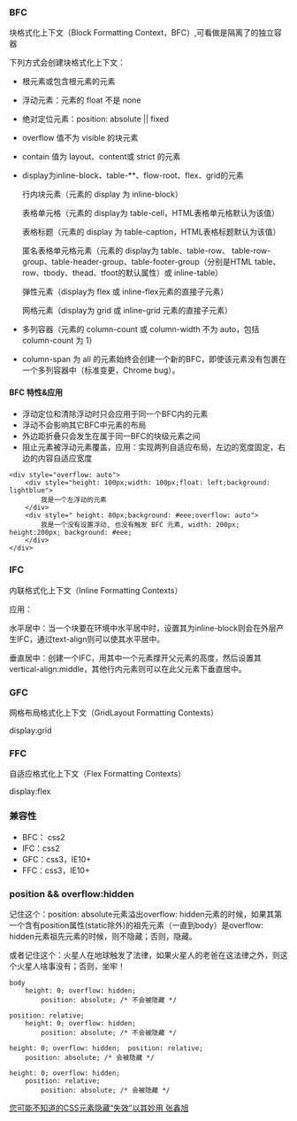 ### BFC
块格式化上下文（Block Formatting Context，BFC）,可看做是隔离了的独立容器

下列方式会创建块格式化上下文：

* 根元素或包含根元素的元素
* 浮动元素：元素的 float 不是 none
* 绝对定位元素：position: absolute || fixed
* overflow 值不为 visible 的块元素
* contain 值为 layout、content或 strict 的元素
* display为inline-block、table-**、flow-root、flex、grid的元素

   行内块元素（元素的 display 为 inline-block）

   表格单元格（元素的 display为 table-cell，HTML表格单元格默认为该值）

   表格标题（元素的 display 为 table-caption，HTML表格标题默认为该值）

   匿名表格单元格元素（元素的 display为 table、table-row、 table-row-group、table-header-group、table-footer-group（分别是HTML table、row、tbody、thead、tfoot的默认属性）或 inline-table）

   弹性元素（display为 flex 或 inline-flex元素的直接子元素）

   网格元素（display为 grid 或 inline-grid 元素的直接子元素）

* 多列容器（元素的 column-count 或 column-width 不为 auto，包括 column-count 为 1）
* column-span 为 all 的元素始终会创建一个新的BFC，即使该元素没有包裹在一个多列容器中（标准变更，Chrome bug）。


#### BFC 特性&应用
* 浮动定位和清除浮动时只会应用于同一个BFC内的元素
* 浮动不会影响其它BFC中元素的布局
* 外边距折叠只会发生在属于同一BFC的块级元素之间
* 阻止元素被浮动元素覆盖，应用：实现两列自适应布局，左边的宽度固定，右边的内容自适应宽度
```
<div style="overflow: auto">
    <div style="height: 100px;width: 100px;float: left;background: lightblue">
        我是一个左浮动的元素
    </div>
    <div style=" height: 80px;background: #eee;overflow: auto">
        我是一个没有设置浮动, 也没有触发 BFC 元素, width: 200px; height:200px; background: #eee;
    </div>
</div>
```

### IFC
内联格式化上下文（Inline Formatting Contexts）

应用：

水平居中：当一个块要在环境中水平居中时，设置其为inline-block则会在外层产生IFC，通过text-align则可以使其水平居中。

垂直居中：创建一个IFC，用其中一个元素撑开父元素的高度，然后设置其vertical-align:middle，其他行内元素则可以在此父元素下垂直居中。


### GFC
网格布局格式化上下文（GridLayout Formatting Contexts）

display:grid



### FFC
自适应格式化上下文（Flex Formatting Contexts）

display:flex


### 兼容性
* BFC： css2
* IFC：css2
* GFC：css3，IE10+
* FFC：css3，IE10+


### position && overflow:hidden
记住这个：position: absolute元素溢出overflow: hidden元素的时候，如果其第一个含有position属性(static除外)的祖先元素（一直到body）是overflow: hidden元素祖先元素的时候，则不隐藏；否则，隐藏。

或者记住这个：火星人在地球触发了法律，如果火星人的老爸在这法律之外，则这个火星人啥事没有；否则，坐牢！

```
body
    height: 0; overflow: hidden;
        position: absolute; /* 不会被隐藏 */
```

```
position: relative;
    height: 0; overflow: hidden;
        position: absolute; /* 不会被隐藏 */
```

```
height: 0; overflow: hidden;  position: relative;
    position: absolute; /* 会被隐藏 */
```

```
height: 0; overflow: hidden;
    position: relative;
        position: absolute; /* 会被隐藏 */
```

[您可能不知道的CSS元素隐藏“失效”以其妙用 张鑫旭](https://www.zhangxinxu.com/wordpress/2012/02/css-overflow-hidden-visibility-hidden-disabled-use/)
